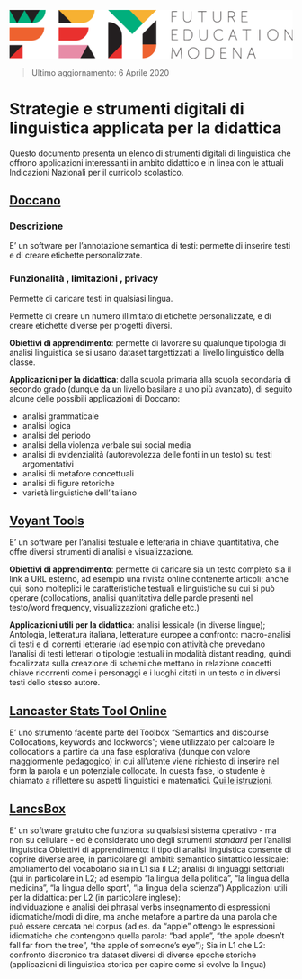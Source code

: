 <script src="https://cdnjs.cloudflare.com/ajax/libs/font-awesome/5.13.0/js/all.min.js" integrity="sha256-KzZiKy0DWYsnwMF+X1DvQngQ2/FxF7MF3Ff72XcpuPs=" crossorigin="anonymous"></script>

<a href="https://fem.digital" rel="FEM Future Education Modena" target="_blank">![](FEM_Logo.png)</a>

>  <i class="fas fa-camera"></i> Ultimo aggiornamento: 6 Aprile 2020

# Strategie e strumenti digitali di linguistica applicata per la didattica

Questo documento presenta un elenco di strumenti digitali di linguistica che offrono applicazioni interessanti in ambito didattico e in linea con le attuali Indicazioni Nazionali per il curricolo scolastico.

## [Doccano](https://doccano.fem.digital)

### Descrizione

E’ un software per l’annotazione semantica di testi: permette di inserire testi e di creare etichette personalizzate.

### Funzionalità <i class="fas fa-check-circle" style="color:green"></i>, limitazioni <i class="fas fa-times-circle" style="color:red"></i>, privacy <i class="far fa-eye-slash"></i>

<i class="fas fa-check-circle" style="color:green"></i>  Permette di caricare testi in qualsiasi lingua.

<i class="fas fa-check-circle" style="color:green"></i> Permette di creare un numero illimitato di etichette personalizzate, e di creare etichette diverse per progetti diversi.



**Obiettivi di apprendimento**: permette di lavorare su qualunque tipologia di analisi linguistica se si usano dataset targettizzati al livello linguistico della classe. 

**Applicazioni per la didattica**: dalla scuola primaria alla scuola secondaria di secondo grado (dunque da un livello basilare a uno più avanzato), di seguito alcune delle possibili applicazioni di Doccano:

- analisi grammaticale
- analisi logica
- analisi del periodo
- analisi della violenza verbale sui social media
- analisi di evidenzialità (autorevolezza delle fonti in un testo) su testi argomentativi
- analisi di metafore concettuali
- analisi di figure retoriche
- varietà linguistiche dell’italiano

## [Voyant Tools](https://voyant-tools.org/)

E’ un software per l’analisi testuale e letteraria in chiave quantitativa, che offre diversi strumenti di analisi e visualizzazione.

**Obiettivi di apprendimento**: permette di caricare sia un testo completo sia il link a URL esterno, ad esempio una rivista online contenente articoli; anche qui, sono molteplici le caratteristiche testuali e linguistiche su cui si può operare (collocations, analisi quantitativa delle parole presenti nel testo/word frequency, visualizzazioni grafiche etc.)

**Applicazioni utili per la didattica**: analisi lessicale (in diverse lingue); Antologia, letteratura italiana, letterature europee a confronto: macro-analisi di testi e di correnti letterarie (ad esempio con attività che prevedano l’analisi di testi letterari o tipologie testuali in modalità distant reading, quindi focalizzata sulla creazione di schemi che mettano in relazione concetti chiave ricorrenti come i personaggi e i luoghi citati in un testo o in diversi testi dello stesso autore.

## [Lancaster Stats Tool Online](http://corpora.lancs.ac.uk/stats/toolbox.php)

E’ uno strumento facente parte del Toolbox “Semantics and discourse Collocations, keywords and lockwords”; viene utilizzato per calcolare le collocations a partire da una fase esplorativa (dunque con valore maggiormente pedagogico) in cui all’utente viene richiesto di inserire nel form la parola e un potenziale collocate. In questa fase, lo studente è chiamato a riflettere su aspetti linguistici e matematici. [Qui le istruzioni](http://corpora.lancs.ac.uk/stats/docs/collocation_calc_manual.pdf). 

## [LancsBox](http://corpora.lancs.ac.uk/lancsbox/)

E’ un software gratuito che funziona su qualsiasi sistema operativo - ma non su cellulare - ed è considerato uno degli strumenti *standard* per l’analisi linguistica Obiettivi di apprendimento: il tipo di analisi linguistica consente di coprire diverse aree, in particolare gli ambiti:
semantico
sintattico
lessicale: ampliamento del vocabolario sia in L1 sia il L2; analisi di linguaggi settoriali (qui in particolare in L2; ad esempio “la lingua della politica”, “la lingua della medicina”, “la lingua dello sport”, “la lingua della scienza”)
Applicazioni utili per la didattica: per L2 (in particolare inglese):    
individuazione e analisi dei phrasal verbs
insegnamento di espressioni idiomatiche/modi di dire, ma anche metafore a partire da una parola che può essere cercata nel corpus (ad es. da “apple” ottengo le espressioni idiomatiche che contengono quella parola: “bad apple”, “the apple doesn’t fall far from the tree”, “the apple of someone’s eye”);
Sia in L1 che L2:
confronto diacronico tra dataset diversi di diverse epoche storiche (applicazioni di linguistica storica per capire come si evolve la lingua)
